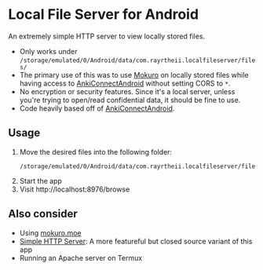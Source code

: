 # Local File Server for Android

An extremely simple HTTP server to view locally stored files.

* Only works under `/storage/emulated/0/Android/data/com.rayrtheii.localfileserver/files/`
* The primary use of this was to use [Mokuro](https://github.com/kha-white/mokuro) on locally stored files while having access to
    [AnkiConnectAndroid](https://github.com/KamWithK/AnkiconnectAndroid) without setting CORS to `*`.
* No encryption or security features. Since it's a local server, unless you're trying to open/read
    confidential data, it should be fine to use.
* Code heavily based off of [AnkiConnectAndroid](https://github.com/KamWithK/AnkiconnectAndroid).

## Usage
1. Move the desired files into the following folder:
    ```
    /storage/emulated/0/Android/data/com.rayrtheii.localfileserver/files/
    ```
2. Start the app
3. Visit http://localhost:8976/browse

## Also consider
* Using [mokuro.moe](mokuro.moe)
* [Simple HTTP Server](https://play.google.com/store/apps/details?id=com.phlox.simpleserver): A more featureful but closed source variant of this app
* Running an Apache server on Termux
